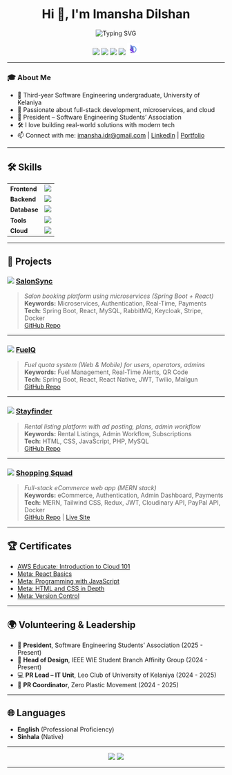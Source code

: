 

<!-- Imansha Dilshan | Modern GitHub Profile README -->

<h1 align="center">Hi 👋, I'm Imansha Dilshan</h1>
<p align="center">
  <img src="https://readme-typing-svg.demolab.com?font=Fira+Code&size=22&pause=1000&color=50B3F7&center=true&vCenter=true&width=450&lines=Software+Engineering+Undergraduate;Full-Stack+%26+Cloud+Dev+%F0%9F%9A%80;Open+Source+%26+Team+Leader;MERN+%7C+Spring+Boot+%7C+Docker" alt="Typing SVG" />
</p>
<p align="center">
  <a href="mailto:imansha.idr@gmail.com"><img src="https://skillicons.dev/icons?i=gmail" width="28"/></a>
  <a href="https://www.linkedin.com/in/imansha-dilshan-6768662a0"><img src="https://skillicons.dev/icons?i=linkedin" width="28"/></a>
  <a href="https://github.com/ima-69"><img src="https://skillicons.dev/icons?i=github" width="28"/></a>
  <a href="https://medium.com/@imansha.idr"><img src="https://img.icons8.com/sf-regular-filled/512/FFFFFF/medium-logo.png" width="28"/></a>
  <a href="https://imansha-s-portfolio.vercel.app/"><img src="https://github.com/ima-69/Imansha-s-Portfolio/blob/main/src/assets/favicon.png" width="28"/></a>
</p>

---

### 🎓 About Me

- 🏫 Third-year Software Engineering undergraduate, University of Kelaniya  
- 🚀 Passionate about full-stack development, microservices, and cloud  
- 👑 President – Software Engineering Students’ Association  
- 🛠️ I love building real-world solutions with modern tech  
- 📫 Connect with me: [imansha.idr@gmail.com](mailto:imansha.idr@gmail.com) | [LinkedIn](https://www.linkedin.com/in/imansha-dilshan-6768662a0) | [Portfolio](https://imansha-s-portfolio.vercel.app/)

---

## 🛠️ Skills

<table>
  <tr>
    <td><b>Frontend</b></td>
    <td>
      <img src="https://skillicons.dev/icons?i=react,js,ts,html,css,tailwind,redux" height="30"/>
    </td>
  </tr>
  <tr>
    <td><b>Backend</b></td>
    <td>
      <img src="https://skillicons.dev/icons?i=spring,nodejs,express,java,php" height="30"/>
    </td>
  </tr>
  <tr>
    <td><b>Database</b></td>
    <td>
      <img src="https://skillicons.dev/icons?i=mongodb,mysql" height="30"/>
    </td>
  </tr>
  <tr>
    <td><b>Tools</b></td>
    <td>
      <img src="https://skillicons.dev/icons?i=git,docker,figma,photoshop,jira" height="30"/>
    </td>
  </tr>
  <tr>
    <td><b>Cloud</b></td>
    <td>
      <img src="https://skillicons.dev/icons?i=aws,azure" height="30"/>
    </td>
  </tr>
</table>

---

## 🚩 Projects

### <img src="https://skillicons.dev/icons?i=react,spring,docker" height="20"/> [SalonSync](https://linktr.ee/salonsync)
> *Salon booking platform using microservices (Spring Boot + React)*  
> **Keywords:** Microservices, Authentication, Real-Time, Payments  
> **Tech:** Spring Boot, React, MySQL, RabbitMQ, Keycloak, Stripe, Docker  
> [GitHub Repo](#) <!-- Replace # with repo link when public -->

---

### <img src="https://skillicons.dev/icons?i=react,spring,reactnative" height="20"/> [FuelQ](https://github.com/software-architecture-project-kln/fuel-project)
> *Fuel quota system (Web & Mobile) for users, operators, admins*  
> **Keywords:** Fuel Management, Real-Time Alerts, QR Code  
> **Tech:** Spring Boot, React, React Native, JWT, Twilio, Mailgun  
> [GitHub Repo](https://github.com/software-architecture-project-kln/fuel-project)

---

### <img src="https://skillicons.dev/icons?i=php,html,css,mysql" height="20"/> [Stayfinder](https://github.com/ima-69/Stayfinder)
> *Rental listing platform with ad posting, plans, admin workflow*  
> **Keywords:** Rental Listings, Admin Workflow, Subscriptions  
> **Tech:** HTML, CSS, JavaScript, PHP, MySQL  
> [GitHub Repo](https://github.com/ima-69/Stayfinder)

---

### <img src="https://skillicons.dev/icons?i=react,nodejs,mongodb" height="20"/> [Shopping Squad](https://github.com/ima-69/Shopping-Squad-MERN)
> *Full-stack eCommerce web app (MERN stack)*  
> **Keywords:** eCommerce, Authentication, Admin Dashboard, Payments  
> **Tech:** MERN, Tailwind CSS, Redux, JWT, Cloudinary API, PayPal API, Docker  
> [GitHub Repo](https://github.com/ima-69/Shopping-Squad-MERN) | [Live Site](https://shoopin-squad.vercel.app/)

---

## 🏆 Certificates

- [AWS Educate: Introduction to Cloud 101](#)
- [Meta: React Basics](#)
- [Meta: Programming with JavaScript](#)
- [Meta: HTML and CSS in Depth](#)
- [Meta: Version Control](#)

---

## 🌍 Volunteering & Leadership

- 👑 **President**, Software Engineering Students’ Association (2025 - Present)
- 🎨 **Head of Design**, IEEE WIE Student Branch Affinity Group (2024 - Present)
- 💻 **PR Lead – IT Unit**, Leo Club of University of Kelaniya (2024 - 2025)
- 🌱 **PR Coordinator**, Zero Plastic Movement (2024 - 2025)

---

## 🌐 Languages

- **English** (Professional Proficiency)
- **Sinhala** (Native)

---

<p align="center">
  <img src="https://github-readme-stats.vercel.app/api?username=ima-69&show_icons=true&theme=radical" height="170"/>
  <img src="https://github-readme-streak-stats.herokuapp.com/?user=ima-69&theme=radical" height="170"/>
</p>

---

<!-- Personalize, update links, and shine! 😎 -->
